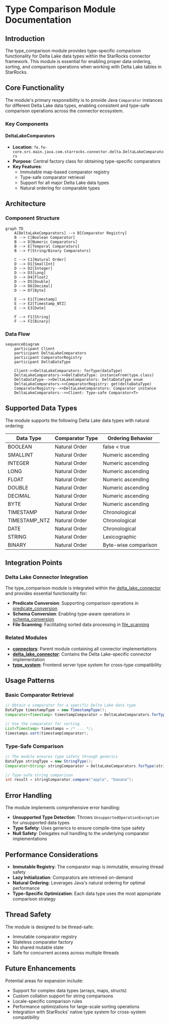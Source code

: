 # Type Comparison Module Documentation

## Introduction

The type_comparison module provides type-specific comparison functionality for Delta Lake data types within the StarRocks connector framework. This module is essential for enabling proper data ordering, sorting, and comparison operations when working with Delta Lake tables in StarRocks.

## Core Functionality

The module's primary responsibility is to provide Java `Comparator` instances for different Delta Lake data types, enabling consistent and type-safe comparison operations across the connector ecosystem.

### Key Components

#### DeltaLakeComparators
- **Location**: `fe.fe-core.src.main.java.com.starrocks.connector.delta.DeltaLakeComparators`
- **Purpose**: Central factory class for obtaining type-specific comparators
- **Key Features**:
  - Immutable map-based comparator registry
  - Type-safe comparator retrieval
  - Support for all major Delta Lake data types
  - Natural ordering for comparable types

## Architecture

### Component Structure

```mermaid
graph TD
    A[DeltaLakeComparators] --> B[Comparator Registry]
    B --> C[Boolean Comparator]
    B --> D[Numeric Comparators]
    B --> E[Temporal Comparators]
    B --> F[String/Binary Comparators]
    
    C --> C1[Natural Order]
    D --> D1[SmallInt]
    D --> D2[Integer]
    D --> D3[Long]
    D --> D4[Float]
    D --> D5[Double]
    D --> D6[Decimal]
    D --> D7[Byte]
    
    E --> E1[Timestamp]
    E --> E2[Timestamp_NTZ]
    E --> E3[Date]
    
    F --> F1[String]
    F --> F2[Binary]
```

### Data Flow

```mermaid
sequenceDiagram
    participant Client
    participant DeltaLakeComparators
    participant ComparatorRegistry
    participant DeltaDataType
    
    Client->>DeltaLakeComparators: forType(dataType)
    DeltaLakeComparators->>DeltaDataType: instanceFrom(type.class)
    DeltaDataType-->>DeltaLakeComparators: DeltaDataType enum
    DeltaLakeComparators->>ComparatorRegistry: get(deltaDataType)
    ComparatorRegistry-->>DeltaLakeComparators: Comparator instance
    DeltaLakeComparators-->>Client: Type-safe Comparator<T>
```

## Supported Data Types

The module supports the following Delta Lake data types with natural ordering:

| Data Type | Comparator Type | Ordering Behavior |
|-----------|----------------|-------------------|
| BOOLEAN | Natural Order | false < true |
| SMALLINT | Natural Order | Numeric ascending |
| INTEGER | Natural Order | Numeric ascending |
| LONG | Natural Order | Numeric ascending |
| FLOAT | Natural Order | Numeric ascending |
| DOUBLE | Natural Order | Numeric ascending |
| DECIMAL | Natural Order | Numeric ascending |
| BYTE | Natural Order | Numeric ascending |
| TIMESTAMP | Natural Order | Chronological |
| TIMESTAMP_NTZ | Natural Order | Chronological |
| DATE | Natural Order | Chronological |
| STRING | Natural Order | Lexicographic |
| BINARY | Natural Order | Byte-wise comparison |

## Integration Points

### Delta Lake Connector Integration

The type_comparison module is integrated within the [delta_lake_connector](delta_lake_connector.md) and provides essential functionality for:

- **Predicate Conversion**: Supporting comparison operations in [predicate_conversion](delta_lake_connector.md#predicate-conversion)
- **Schema Conversion**: Enabling type-aware operations in [schema_conversion](delta_lake_connector.md#schema-conversion)
- **File Scanning**: Facilitating sorted data processing in [file_scanning](delta_lake_connector.md#file-scanning)

### Related Modules

- **[connectors](connectors.md)**: Parent module containing all connector implementations
- **[delta_lake_connector](delta_lake_connector.md)**: Contains the Delta Lake-specific connector implementation
- **[type_system](frontend_server.md#type-system)**: Frontend server type system for cross-type compatibility

## Usage Patterns

### Basic Comparator Retrieval

```java
// Obtain a comparator for a specific Delta Lake data type
DataType timestampType = new TimestampType();
Comparator<Timestamp> timestampComparator = DeltaLakeComparators.forType(timestampType);

// Use the comparator for sorting
List<Timestamp> timestamps = /* ... */;
timestamps.sort(timestampComparator);
```

### Type-Safe Comparison

```java
// The module ensures type safety through generics
DataType stringType = new StringType();
Comparator<String> stringComparator = DeltaLakeComparators.forType(stringType);

// Type-safe string comparison
int result = stringComparator.compare("apple", "banana");
```

## Error Handling

The module implements comprehensive error handling:

- **Unsupported Type Detection**: Throws `UnsupportedOperationException` for unsupported data types
- **Type Safety**: Uses generics to ensure compile-time type safety
- **Null Safety**: Delegates null handling to the underlying comparator implementations

## Performance Considerations

- **Immutable Registry**: The comparator map is immutable, ensuring thread safety
- **Lazy Initialization**: Comparators are retrieved on-demand
- **Natural Ordering**: Leverages Java's natural ordering for optimal performance
- **Type-Specific Optimization**: Each data type uses the most appropriate comparison strategy

## Thread Safety

The module is designed to be thread-safe:

- Immutable comparator registry
- Stateless comparator factory
- No shared mutable state
- Safe for concurrent access across multiple threads

## Future Enhancements

Potential areas for expansion include:

- Support for complex data types (arrays, maps, structs)
- Custom collation support for string comparisons
- Locale-specific comparison rules
- Performance optimizations for large-scale sorting operations
- Integration with StarRocks' native type system for cross-system compatibility